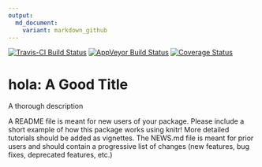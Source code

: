 ```yaml
---
output:
  md_document:
    variant: markdown_github
---
```


[![Travis-CI Build Status](https://travis-ci.org/rcordova/hola.png?branch=master)](https://travis-ci.org/rcordova/hola)
[![AppVeyor Build Status](https://ci.appveyor.com/api/projects/status/github/rcordova/hola?branch=master)](https://ci.appveyor.com/project/rcordova/hola)
[![Coverage Status](https://img.shields.io/coveralls/rcordova/hola.svg)](https://coveralls.io/r/rcordova/hola?branch=master)

<!-- README.md is generated from README.Rmd. Please edit that file -->

# hola: A Good Title

A thorough description

A README file is meant for new users of your package. Please include a short example of how this package works using knitr! More detailed tutorials should be added as 
vignettes. The NEWS.md file is meant for prior users and should contain a progressive
list of changes (new features, bug fixes, deprecated features, etc.)


